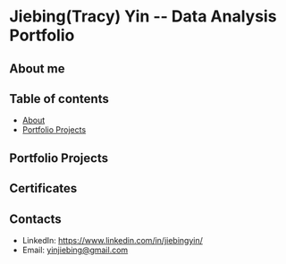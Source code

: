 # Jiebing(Tracy) Yin -- Data Analysis Portfolio

## About me

## Table of contents
- [About](##About-me)
- [Portfolio Projects](##Portfolio-Projects)


## Portfolio Projects

## Certificates

## Contacts
- LinkedIn: https://www.linkedin.com/in/jiebingyin/
- Email: yinjiebing@gmail.com
